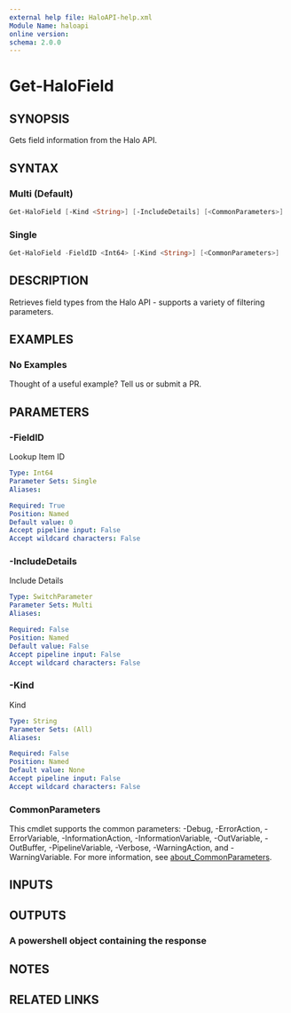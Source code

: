 ```yaml
---
external help file: HaloAPI-help.xml
Module Name: haloapi
online version:
schema: 2.0.0
---
```


# Get-HaloField

## SYNOPSIS

Gets field information from the Halo API.

## SYNTAX

### Multi (Default)

```powershell
Get-HaloField [-Kind <String>] [-IncludeDetails] [<CommonParameters>]
```

### Single

```powershell
Get-HaloField -FieldID <Int64> [-Kind <String>] [<CommonParameters>]
```

## DESCRIPTION

Retrieves field types from the Halo API - supports a variety of filtering parameters.

## EXAMPLES

### No Examples

Thought of a useful example? Tell us or submit a PR.

## PARAMETERS

### -FieldID

Lookup Item ID

```yaml
Type: Int64
Parameter Sets: Single
Aliases:

Required: True
Position: Named
Default value: 0
Accept pipeline input: False
Accept wildcard characters: False
```

### -IncludeDetails

Include Details

```yaml
Type: SwitchParameter
Parameter Sets: Multi
Aliases:

Required: False
Position: Named
Default value: False
Accept pipeline input: False
Accept wildcard characters: False
```

### -Kind

Kind

```yaml
Type: String
Parameter Sets: (All)
Aliases:

Required: False
Position: Named
Default value: None
Accept pipeline input: False
Accept wildcard characters: False
```

### CommonParameters

This cmdlet supports the common parameters: -Debug, -ErrorAction, -ErrorVariable, -InformationAction, -InformationVariable, -OutVariable, -OutBuffer, -PipelineVariable, -Verbose, -WarningAction, and -WarningVariable. For more information, see [about_CommonParameters](http://go.microsoft.com/fwlink/?LinkID=113216).

## INPUTS

## OUTPUTS

### A powershell object containing the response

## NOTES

## RELATED LINKS
